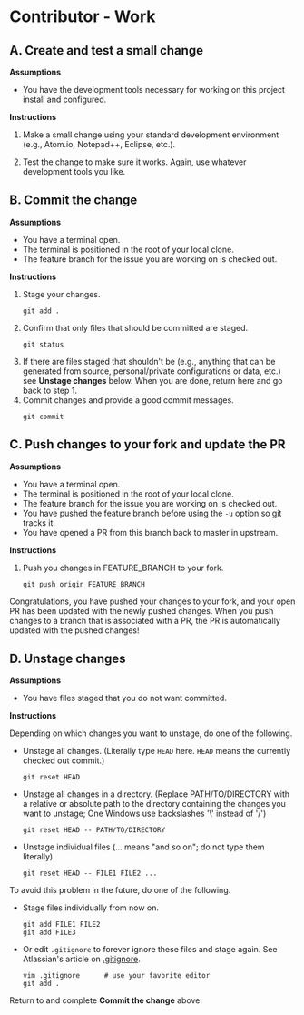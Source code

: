# Contributor - Work

## A. Create and test a small change

__Assumptions__

* You have the development tools necessary for working on this project install and configured.

__Instructions__

1. Make a small change using your standard development environment (e.g., Atom.io, Notepad++, Eclipse, etc.).

2. Test the change to make sure it works. Again, use whatever development tools you like.

## B. Commit the change

__Assumptions__

* You have a terminal open.
* The terminal is positioned in the root of your local clone.
* The feature branch for the issue you are working on is checked out.

__Instructions__

1. Stage your changes.
    ```
    git add .
    ```
2. Confirm that only files that should be committed are staged.
    ```
    git status
    ```
3. If there are files staged that shouldn't be (e.g., anything that can be generated from source, personal/private configurations or data, etc.) see __Unstage changes__ below. When you are done, return here and go back to step 1.
4. Commit changes and provide a good commit messages.
    ```
    git commit
    ```

## C. Push changes to your fork and update the PR

__Assumptions__

* You have a terminal open.
* The terminal is positioned in the root of your local clone.
* The feature branch for the issue you are working on is checked out.
* You have pushed the feature branch before using the `-u` option so git tracks it.
* You have opened a PR from this branch back to master in upstream.

__Instructions__

1. Push you changes in FEATURE_BRANCH to your fork.
    ```
    git push origin FEATURE_BRANCH
    ```

Congratulations, you have pushed your changes to your fork, and your open PR has been updated with the newly pushed changes.  When you push changes to a branch that is associated with a PR, the PR is automatically updated with the pushed changes!


## D. Unstage changes

__Assumptions__

* You have files staged that you do not want committed.

__Instructions__

Depending on which changes you want to unstage, do one of the following.

* Unstage all changes. (Literally type `HEAD` here. `HEAD` means the currently checked out commit.)
    ```
    git reset HEAD
    ```
* Unstage all changes in a directory. (Replace PATH/TO/DIRECTORY with a relative or absolute path to the directory containing the changes you want to unstage; One Windows use backslashes '\\' instead of '/')
    ```
    git reset HEAD -- PATH/TO/DIRECTORY
    ```
* Unstage individual files (... means "and so on"; do not type them literally).
    ```
    git reset HEAD -- FILE1 FILE2 ...
    ```

To avoid this problem in the future, do one of the following.

* Stage files individually from now on.
    ```
    git add FILE1 FILE2
    git add FILE3
    ```
* Or edit `.gitignore` to forever ignore these files and stage again. See Atlassian's article on [.gitignore](https://www.atlassian.com/git/tutorials/saving-changes/gitignore).
    ```
    vim .gitignore      # use your favorite editor
    git add .
    ```

Return to and complete __Commit the change__ above.
